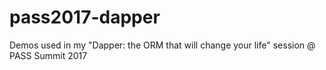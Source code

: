 # pass2017-dapper
Demos used in my "Dapper: the ORM that will change your life" session @ PASS Summit 2017
